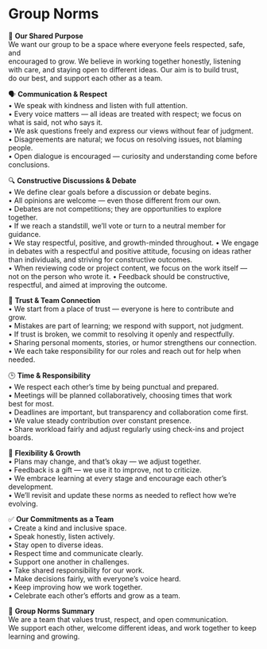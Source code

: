 # Group Norms

💠 **Our Shared Purpose**  
We want our group to be a space where everyone feels respected, safe, and  
encouraged to grow. We believe in working together honestly, listening  
with care, and staying open to different ideas. Our aim is to build trust,  
do our best, and support each other as a team.

🗣️ **Communication & Respect**  
• We speak with kindness and listen with full attention.  
• Every voice matters — all ideas are treated with respect; we focus on  
  what is said, not who says it.  
• We ask questions freely and express our views without fear of judgment.  
• Disagreements are natural; we focus on resolving issues, not blaming  
  people.  
• Open dialogue is encouraged — curiosity and understanding come before  
  conclusions.

🔍 **Constructive Discussions & Debate**  
• We define clear goals before a discussion or debate begins.  
• All opinions are welcome — even those different from our own.  
• Debates are not competitions; they are opportunities to explore  
  together.  
• If we reach a standstill, we’ll vote or turn to a neutral member for  
  guidance.  
• We stay respectful, positive, and growth-minded throughout. 
• We engage in debates with a respectful and positive attitude, 
  focusing on ideas rather than individuals, and striving for 
  constructive outcomes.  
• When reviewing code or project content, we focus on the work itself —  
  not on the person who wrote it. 
• Feedback should be constructive, respectful, and aimed at improving 
  the outcome.

🤝 **Trust & Team Connection**  
• We start from a place of trust — everyone is here to contribute and  
  grow.  
• Mistakes are part of learning; we respond with support, not judgment.  
• If trust is broken, we commit to resolving it openly and respectfully.  
• Sharing personal moments, stories, or humor strengthens our connection.  
• We each take responsibility for our roles and reach out for help when  
  needed.

🕒 **Time & Responsibility**  
• We respect each other’s time by being punctual and prepared.  
• Meetings will be planned collaboratively, choosing times that work  
  best for most.  
• Deadlines are important, but transparency and collaboration come first.  
• We value steady contribution over constant presence.  
• Share workload fairly and adjust regularly using check-ins and project  
  boards.

🔁 **Flexibility & Growth**  
• Plans may change, and that’s okay — we adjust together.  
• Feedback is a gift — we use it to improve, not to criticize.  
• We embrace learning at every stage and encourage each other’s  
  development.  
• We’ll revisit and update these norms as needed to reflect how we’re  
  evolving.

✅ **Our Commitments as a Team**  
• Create a kind and inclusive space.  
• Speak honestly, listen actively.  
• Stay open to diverse ideas.  
• Respect time and communicate clearly.  
• Support one another in challenges.  
• Take shared responsibility for our work.  
• Make decisions fairly, with everyone’s voice heard.  
• Keep improving how we work together.  
• Celebrate each other’s efforts and grow as a team.

📌 **Group Norms Summary**  
We are a team that values trust, respect, and open communication.  
We support each other, welcome different ideas, and work together to keep  
learning and growing.
